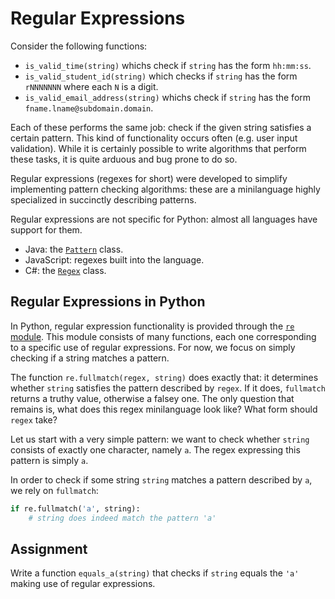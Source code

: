 # Regular Expressions

Consider the following functions:

* `is_valid_time(string)` whichs check if `string` has the form `hh:mm:ss`.
* `is_valid_student_id(string)` which checks if `string` has the form `rNNNNNNN` where each `N` is a digit.
* `is_valid_email_address(string)` whichs check if `string` has the form `fname.lname@subdomain.domain`.

Each of these performs the same job: check if the given string satisfies a certain pattern.
This kind of functionality occurs often (e.g. user input validation). While it is certainly
possible to write algorithms that perform these tasks, it is quite arduous and bug prone to do so.

Regular expressions (regexes for short) were developed to simplify implementing pattern checking algorithms:
these are a minilanguage highly specialized in succinctly describing patterns.

Regular expressions are not specific for Python: almost all languages
have support for them.

* Java: the [`Pattern`](https://docs.oracle.com/javase/7/docs/api/java/util/regex/Pattern.html) class.
* JavaScript: regexes built into the language.
* C#: the [`Regex`](https://docs.microsoft.com/en-us/dotnet/api/system.text.regularexpressions.regex) class.

## Regular Expressions in Python

In Python, regular expression functionality is provided through the [`re` module](https://docs.python.org/3/library/re.html). This module consists of many functions,
each one corresponding to a specific use of regular expressions. For now, we focus on simply checking
if a string matches a pattern.

The function `re.fullmatch(regex, string)` does exactly that: it determines whether
`string` satisfies the pattern described by `regex`. If it does, `fullmatch` returns
a truthy value, otherwise a falsey one. The only question that remains is, what does
this regex minilanguage look like? What form should `regex` take?

Let us start with a very simple pattern: we want to check whether `string`
consists of exactly one character, namely `a`. The regex expressing this pattern is
simply `a`.

In order to check if some string `string` matches a pattern described by `a`, we rely
on `fullmatch`:

```python
if re.fullmatch('a', string):
    # string does indeed match the pattern 'a'
```

## Assignment

Write a function `equals_a(string)` that checks if `string` equals
the `'a'` making use of regular expressions.
